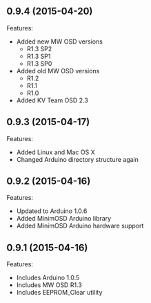 ## 0.9.4 (2015-04-20)

Features:

  - Added new MW OSD versions
    - R1.3 SP2
    - R1.3 SP1
    - R1.3 SP0
  - Added old MW OSD versions
    - R1.2
    - R1.1
    - R1.0
  - Added KV Team OSD 2.3

## 0.9.3 (2015-04-17)

Features:

  - Added Linux and Mac OS X
  - Changed Arduino directory structure again

## 0.9.2 (2015-04-16)

Features:

  - Updated to Arduino 1.0.6
  - Added MinimOSD Arduino library
  - Added MinimOSD Arduino hardware support

## 0.9.1 (2015-04-16)

Features:

  - Includes Arduino 1.0.5
  - Includes MW OSD R1.3
  - Includes EEPROM_Clear utility
